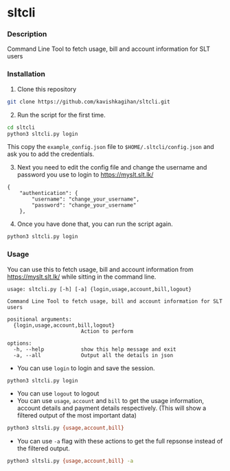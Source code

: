 # sltcli

### Description
Command Line Tool to fetch usage, bill and account information for SLT users

### Installation

1. Clone this repository

```bash
git clone https://github.com/kavishkagihan/sltcli.git
```
2. Run the script for the first time.
```bash
cd sltcli
python3 sltcli.py login
```
This copy the `example_config.json` file to `$HOME/.sltcli/config.json` and ask you to add the credentials.

3. Next you need to edit the config file and change the username and password you use to login to https://myslt.slt.lk/ 

```
{
    "authentication": {
        "username": "change_your_username",
        "password": "change_your_username"
    },
```
4. Once you have done that, you can run the script again.

```bash
python3 sltcli.py login
```

### Usage

You can use this to fetch usage, bill and account information from https://myslt.slt.lk/ while sitting in the command line.

```
usage: sltcli.py [-h] [-a] {login,usage,account,bill,logout}

Command Line Tool to fetch usage, bill and account information for SLT users

positional arguments:
  {login,usage,account,bill,logout}
                        Action to perform

options:
  -h, --help            show this help message and exit
  -a, --all             Output all the details in json
```

- You can use `login` to login and save the session.

```bash
python3 sltcli.py login
```
- You can use `logout` to logout
- You can use `usage`, `account` and `bill` to get the usage information, account details and payment details respectively. (This will show a filtered output of the most important data)

```bash
python3 sltsli.py {usage,account,bill}
```
- You can use `-a` flag with these actions to get the full repsonse instead of the filtered output.

```bash
python3 sltsli.py {usage,account,bill} -a
```
